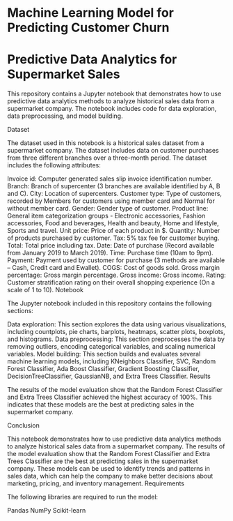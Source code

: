 # Machine Learning Model for Predicting Customer Churn

# Predictive Data Analytics for Supermarket Sales

This repository contains a Jupyter notebook that demonstrates how to use predictive data analytics methods to analyze historical sales data from a supermarket company. The notebook includes code for data exploration, data preprocessing, and model building.

Dataset

The dataset used in this notebook is a historical sales dataset from a supermarket company. The dataset includes data on customer purchases from three different branches over a three-month period. The dataset includes the following attributes:

Invoice id: Computer generated sales slip invoice identification number.
Branch: Branch of supercenter (3 branches are available identified by A, B and C).
City: Location of supercenters.
Customer type: Type of customers, recorded by Members for customers using member card and Normal for without member card.
Gender: Gender type of customer.
Product line: General item categorization groups - Electronic accessories, Fashion accessories, Food and beverages, Health and beauty, Home and lifestyle, Sports and travel.
Unit price: Price of each product in $.
Quantity: Number of products purchased by customer.
Tax: 5% tax fee for customer buying.
Total: Total price including tax.
Date: Date of purchase (Record available from January 2019 to March 2019).
Time: Purchase time (10am to 9pm).
Payment: Payment used by customer for purchase (3 methods are available – Cash, Credit card and Ewallet).
COGS: Cost of goods sold.
Gross margin percentage: Gross margin percentage.
Gross income: Gross income.
Rating: Customer stratification rating on their overall shopping experience (On a scale of 1 to 10).
Notebook

The Jupyter notebook included in this repository contains the following sections:

Data exploration: This section explores the data using various visualizations, including countplots, pie charts, barplots, heatmaps, scatter plots, boxplots, and histograms.
Data preprocessing: This section preprocesses the data by removing outliers, encoding categorical variables, and scaling numerical variables.
Model building: This section builds and evaluates several machine learning models, including KNeighbors Classifier, SVC, Random Forest Classifier, Ada Boost Classifier, Gradient Boosting Classifier, DecisionTreeClassifier, GaussianNB, and Extra Trees Classifier.
Results

The results of the model evaluation show that the Random Forest Classifier and Extra Trees Classifier achieved the highest accuracy of 100%. This indicates that these models are the best at predicting sales in the supermarket company.

Conclusion

This notebook demonstrates how to use predictive data analytics methods to analyze historical sales data from a supermarket company. The results of the model evaluation show that the Random Forest Classifier and Extra Trees Classifier are the best at predicting sales in the supermarket company. These models can be used to identify trends and patterns in sales data, which can help the company to make better decisions about marketing, pricing, and inventory management.
Requirements

The following libraries are required to run the model:

Pandas
NumPy
Scikit-learn

